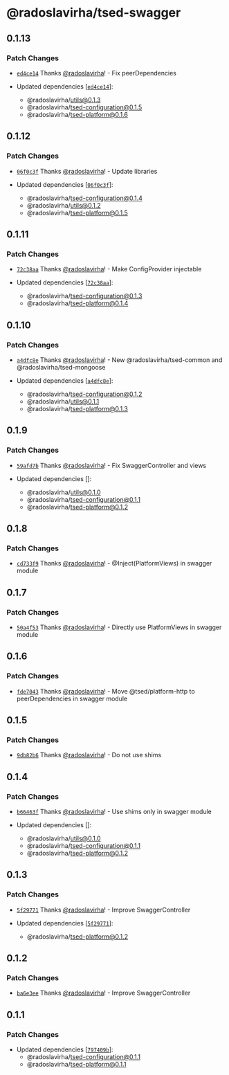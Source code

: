 # @radoslavirha/tsed-swagger

## 0.1.13

### Patch Changes

- [`ed4ce14`](https://github.com/radoslavirha/toolkit-hub/commit/ed4ce147d2a1241d587c9380726240cc3c93e4af) Thanks [@radoslavirha](https://github.com/radoslavirha)! - Fix peerDependencies

- Updated dependencies [[`ed4ce14`](https://github.com/radoslavirha/toolkit-hub/commit/ed4ce147d2a1241d587c9380726240cc3c93e4af)]:
  - @radoslavirha/utils@0.1.3
  - @radoslavirha/tsed-configuration@0.1.5
  - @radoslavirha/tsed-platform@0.1.6

## 0.1.12

### Patch Changes

- [`06f0c3f`](https://github.com/radoslavirha/toolkit-hub/commit/06f0c3f56904fc7846865aeb849f269a350cc038) Thanks [@radoslavirha](https://github.com/radoslavirha)! - Update libraries

- Updated dependencies [[`06f0c3f`](https://github.com/radoslavirha/toolkit-hub/commit/06f0c3f56904fc7846865aeb849f269a350cc038)]:
  - @radoslavirha/tsed-configuration@0.1.4
  - @radoslavirha/utils@0.1.2
  - @radoslavirha/tsed-platform@0.1.5

## 0.1.11

### Patch Changes

- [`72c38aa`](https://github.com/radoslavirha/toolkit-hub/commit/72c38aaa16e0d47f8d307b9b36bf07f56395507d) Thanks [@radoslavirha](https://github.com/radoslavirha)! - Make ConfigProvider injectable

- Updated dependencies [[`72c38aa`](https://github.com/radoslavirha/toolkit-hub/commit/72c38aaa16e0d47f8d307b9b36bf07f56395507d)]:
  - @radoslavirha/tsed-configuration@0.1.3
  - @radoslavirha/tsed-platform@0.1.4

## 0.1.10

### Patch Changes

- [`a4dfc8e`](https://github.com/radoslavirha/toolkit-hub/commit/a4dfc8e4be98cbfe92d5c686cdd3fe250a9c806b) Thanks [@radoslavirha](https://github.com/radoslavirha)! - New @radoslavirha/tsed-common and @radoslavirha/tsed-mongoose

- Updated dependencies [[`a4dfc8e`](https://github.com/radoslavirha/toolkit-hub/commit/a4dfc8e4be98cbfe92d5c686cdd3fe250a9c806b)]:
  - @radoslavirha/tsed-configuration@0.1.2
  - @radoslavirha/utils@0.1.1
  - @radoslavirha/tsed-platform@0.1.3

## 0.1.9

### Patch Changes

- [`59afd7b`](https://github.com/radoslavirha/toolkit-hub/commit/59afd7bb5252b45c60c8cb505afaeb645d264f1e) Thanks [@radoslavirha](https://github.com/radoslavirha)! - Fix SwaggerController and views

- Updated dependencies []:
  - @radoslavirha/utils@0.1.0
  - @radoslavirha/tsed-configuration@0.1.1
  - @radoslavirha/tsed-platform@0.1.2

## 0.1.8

### Patch Changes

- [`cd733f9`](https://github.com/radoslavirha/toolkit-hub/commit/cd733f958576f40126a2f93801a9a26315ab4dac) Thanks [@radoslavirha](https://github.com/radoslavirha)! - @Inject(PlatformViews) in swagger module

## 0.1.7

### Patch Changes

- [`50a4f53`](https://github.com/radoslavirha/toolkit-hub/commit/50a4f53e8b48a4383f9aaa63446483bb3f2ebb4c) Thanks [@radoslavirha](https://github.com/radoslavirha)! - Directly use PlatformViews in swagger module

## 0.1.6

### Patch Changes

- [`fde7043`](https://github.com/radoslavirha/toolkit-hub/commit/fde704327fd7aa458e8b65784cfbe937a413e172) Thanks [@radoslavirha](https://github.com/radoslavirha)! - Move @tsed/platform-http to peerDependencies in swagger module

## 0.1.5

### Patch Changes

- [`9db82b6`](https://github.com/radoslavirha/toolkit-hub/commit/9db82b665afc2d2d4a889e569fce0d4df97b63eb) Thanks [@radoslavirha](https://github.com/radoslavirha)! - Do not use shims

## 0.1.4

### Patch Changes

- [`b66463f`](https://github.com/radoslavirha/toolkit-hub/commit/b66463f842aa0100dafa27d1d449b7d570bc47eb) Thanks [@radoslavirha](https://github.com/radoslavirha)! - Use shims only in swagger module

- Updated dependencies []:
  - @radoslavirha/utils@0.1.0
  - @radoslavirha/tsed-configuration@0.1.1
  - @radoslavirha/tsed-platform@0.1.2

## 0.1.3

### Patch Changes

- [`5f29771`](https://github.com/radoslavirha/toolkit-hub/commit/5f297715d58b14a0ccffdfe2e8e0fcb19aa7c624) Thanks [@radoslavirha](https://github.com/radoslavirha)! - Improve SwaggerController

- Updated dependencies [[`5f29771`](https://github.com/radoslavirha/toolkit-hub/commit/5f297715d58b14a0ccffdfe2e8e0fcb19aa7c624)]:
  - @radoslavirha/tsed-platform@0.1.2

## 0.1.2

### Patch Changes

- [`ba6e3ee`](https://github.com/radoslavirha/toolkit-hub/commit/ba6e3ee2f74415e82733c2da32d5cfc121a078be) Thanks [@radoslavirha](https://github.com/radoslavirha)! - Improve SwaggerController

## 0.1.1

### Patch Changes

- Updated dependencies [[`797409b`](https://github.com/radoslavirha/toolkit-hub/commit/797409b9c04a727a6b59bfcd90933dd2ff8abd49)]:
  - @radoslavirha/tsed-configuration@0.1.1
  - @radoslavirha/tsed-platform@0.1.1
